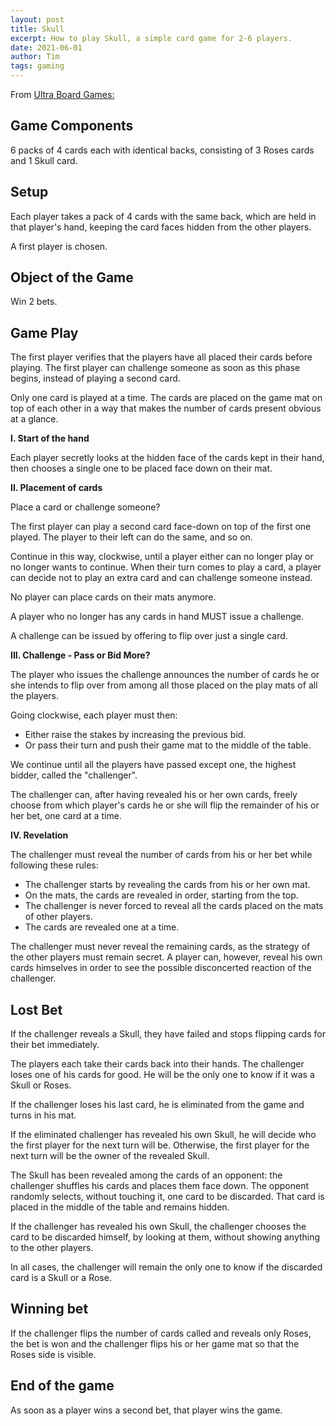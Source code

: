 ```yaml
---
layout: post
title: Skull
excerpt: How to play Skull, a simple card game for 2-6 players.
date: 2021-06-01
author: Tim
tags: gaming
---
```


From [Ultra Board Games:](https://www.ultraboardgames.com/skull-and-roses/game-rules.php)

## Game Components
6 packs of 4 cards each with identical backs, consisting of 3 Roses cards and 1 Skull card.

## Setup
Each player takes a pack of 4 cards with the same back, which are held in that player's hand, keeping the card faces hidden from the other players.

A first player is chosen.

## Object of the Game
Win 2 bets.

## Game Play
The first player verifies that the players have all placed their cards before playing. The first player can challenge someone as soon as this phase begins, instead of playing a second card.

Only one card is played at a time. The cards are placed on the game mat on top of each other in a way that makes the number of cards present obvious at a glance.

**I. Start of the hand**

Each player secretly looks at the hidden face of the cards kept in their hand, then chooses a single one to be placed face down on their mat.

**II. Placement of cards**

Place a card or challenge someone?

The first player can play a second card face-down on top of the first one played. The player to their left can do the same, and so on.

Continue in this way, clockwise, until a player either can no longer play or no longer wants to continue. When their turn comes to play a card, a player can decide not to play an extra card and can challenge someone instead.

No player can place cards on their mats anymore.

A player who no longer has any cards in hand MUST issue a challenge.

A challenge can be issued by offering to flip over just a single card.

**III. Challenge - Pass or Bid More?**

The player who issues the challenge announces the number of cards he or she intends to flip over from among all those placed on the play mats of all the players.

Going clockwise, each player must then:

* Either raise the stakes by increasing the previous bid.
* Or pass their turn and push their game mat to the middle of the table.

We continue until all the players have passed except one, the highest bidder, called the "challenger".

The challenger can, after having revealed his or her own cards, freely choose from which player's cards he or she will flip the remainder of his or her bet, one card at a time.

**IV. Revelation**

The challenger must reveal the number of cards from his or her bet while following these rules:

* The challenger starts by revealing the cards from his or her own mat.
* On the mats, the cards are revealed in order, starting from the top.
* The challenger is never forced to reveal all the cards placed on the mats of other players.
* The cards are revealed one at a time.

The challenger must never reveal the remaining cards, as the strategy of the other players must remain secret. A player can, however, reveal his own cards himselves in order to see the possible disconcerted reaction of the challenger.

## Lost Bet
If the challenger reveals a Skull, they have failed and stops flipping cards for their bet immediately.

The players each take their cards back into their hands. The challenger loses one of his cards for good. He will be the only one to know if it was a Skull or Roses.

If the challenger loses his last card, he is eliminated from the game and turns in his mat.

If the eliminated challenger has revealed his own Skull, he will decide who the first player for the next turn will be. Otherwise, the first player for the next turn will be the owner of the revealed Skull.

The Skull has been revealed among the cards of an opponent: the challenger shuffles his cards and places them face down. The opponent randomly selects, without touching it, one card to be discarded. That card is placed in the middle of the table and remains hidden.

If the challenger has revealed his own Skull, the challenger chooses the card to be discarded himself, by looking at them, without showing anything to the other players.

In all cases, the challenger will remain the only one to know if the discarded card is a Skull or a Rose.

## Winning bet
If the challenger flips the number of cards called and reveals only Roses, the bet is won and the challenger flips his or her game mat so that the Roses side is visible.

## End of the game
As soon as a player wins a second bet, that player wins the game.